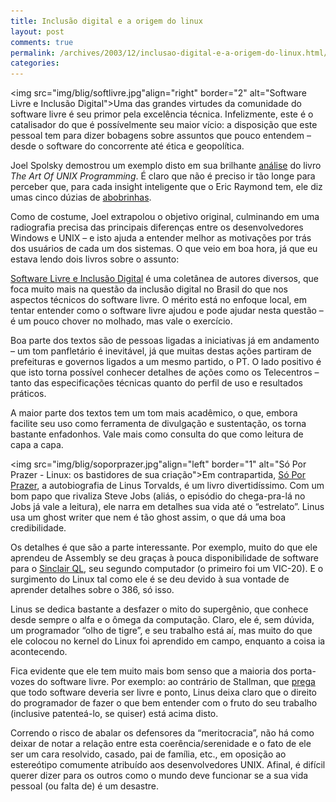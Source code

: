 ```yaml
---
title: Inclusão digital e a origem do linux
layout: post
comments: true
permalink: /archives/2003/12/inclusao-digital-e-a-origem-do-linux.html/
categories:
---
```

<img src="img/blig/softlivre.jpg"align="right" border="2" alt="Software Livre e Inclusão Digital">Uma das grandes virtudes da comunidade do software livre é seu primor pela excelência técnica. Infelizmente, este é o catalisador do que é possívelmente seu maior vício: a disposição que este pessoal tem para dizer bobagens sobre assuntos que pouco entendem &#8211; desde o software do concorrente até ética e geopolítica.

Joel Spolsky demostrou um exemplo disto em sua brilhante <a href="http://www.joelonsoftware.com/articles/Biculturalism.html" >análise</a> do livro *The Art Of UNIX Programming*. É claro que não é preciso ir tão longe para perceber que, para cada insight inteligente que o Eric Raymond tem, ele diz umas cinco dúzias de <a href="http://armedndangerous.blogspot.com/2002\_10\_13\_armedndangerous\_archive.html#83175091" >abobrinhas</a>.

Como de costume, Joel extrapolou o objetivo original, culminando em uma radiografia precisa das principais diferenças entre os desenvolvedores Windows e UNIX &#8211; e isto ajuda a entender melhor as motivações por trás dos usuários de cada um dos sistemas. O que veio em boa hora, já que eu estava lendo dois livros sobre o assunto:

<a href="http://www.submarino.com.br/books_productdetails.asp?Query=ProductPage&#038;ProdTypeId=1&#038;ProdId=203673&#038;ST=SE" >Software Livre e Inclusão Digital</a> é uma coletânea de autores diversos, que foca muito mais na questão da inclusão digital no Brasil do que nos aspectos técnicos do software livre. O mérito está no enfoque local, em tentar entender como o software livre ajudou e pode ajudar nesta questão &#8211; é um pouco chover no molhado, mas vale o exercício.

Boa parte dos textos são de pessoas ligadas a iniciativas já em andamento &#8211; um tom panfletário é inevitável, já que muitas destas ações partiram de prefeituras e governos ligados a um mesmo partido, o PT. O lado positivo é que isto torna possível conhecer detalhes de ações como os Telecentros &#8211; tanto das especificações técnicas quanto do perfil de uso e resultados práticos.

A maior parte dos textos tem um tom mais acadêmico, o que, embora facilite seu uso como ferramenta de divulgação e sustentação, os torna bastante enfadonhos. Vale mais como consulta do que como leitura de capa a capa.

<img src="img/blig/soporprazer.jpg"align="left" border="1" alt="Só Por Prazer - Linux: os bastidores de sua criação">Em contrapartida, <a href="http://www.submarino.com.br/books_productdetails.asp?Query=ProductPage&#038;ProdTypeId=1&#038;ProdId=154139&#038;ST=SE" >Só Por Prazer</a>, a autobiografia de Linus Torvalds, é um livro divertidíssimo. Com um bom papo que rivaliza Steve Jobs (aliás, o episódio do chega-pra-lá no Jobs já vale a leitura), ele narra em detalhes sua vida até o &#8220;estrelato&#8221;. Linus usa um ghost writer que nem é tão ghost assim, o que dá uma boa credibilidade.

Os detalhes é que são a parte interessante. Por exemplo, muito do que ele aprendeu de Assembly se deu graças à pouca disponibilidade de software para o <a href="http://m.nu/datorer/ql-pic.html" >Sinclair QL</a>, seu segundo computador (o primeiro foi um VIC-20). E o surgimento do Linux tal como ele é se deu devido à sua vontade de aprender detalhes sobre o 386, só isso.

Linus se dedica bastante a desfazer o mito do supergênio, que conhece desde sempre o alfa e o ômega da computação. Claro, ele é, sem dúvida, um programador &#8220;olho de tigre&#8221;, e seu trabalho está aí, mas muito do que ele colocou no kernel do Linux foi aprendido em campo, enquanto a coisa ia acontecendo.

Fica evidente que ele tem muito mais bom senso que a maioria dos porta-vozes do software livre. Por exemplo: ao contrário de Stallman, que <a href="http://www.itmweb.com/opentech/f040198.htm" >prega</a> que todo software deveria ser livre e ponto, Linus deixa claro que o direito do programador de fazer o que bem entender com o fruto do seu trabalho (inclusive patenteá-lo, se quiser) está acima disto.

Correndo o risco de abalar os defensores da &#8220;meritocracia&#8221;, não há como deixar de notar a relação entre esta coerência/serenidade e o fato de ele ser um cara resolvido, casado, pai de família, etc., em oposição ao estereótipo comumente atribuído aos desenvolvedores UNIX. Afinal, é difícil querer dizer para os outros como o mundo deve funcionar se a sua vida pessoal (ou falta de) é um desastre.
